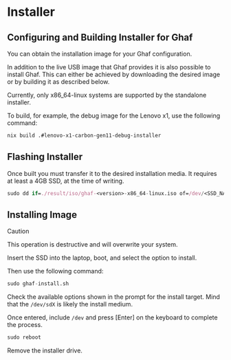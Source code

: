 <!--
    Copyright 2022-2024 TII (SSRC) and the Ghaf contributors
    SPDX-License-Identifier: CC-BY-SA-4.0
-->

# Installer


## Configuring and Building Installer for Ghaf

You can obtain the installation image for your Ghaf configuration. 

In addition to the live USB image that Ghaf provides it is also possible to install Ghaf. This can either be achieved by downloading the desired image or by building it as described below.

Currently, only x86_64-linux systems are supported by the standalone installer.

To build, for example, the debug image for the Lenovo x1, use the following command:

```sh
nix build .#lenovo-x1-carbon-gen11-debug-installer
```


## Flashing Installer 

Once built you must transfer it to the desired installation media. It requires at least a 4GB SSD, at the time of writing.

```nix
sudo dd if=./result/iso/ghaf-<version>-x86_64-linux.iso of=/dev/<SSD_NAME> bs=32M status=progress; sync
```


## Installing Image

> [!CAUTION]
> This operation is destructive and will overwrite your system.

Insert the SSD into the laptop, boot, and select the option to install.

Then use the following command:

```nix
sudo ghaf-install.sh
```

Check the available options shown in the prompt for the install target. Mind that the `/dev/sdX` is likely the install medium.

Once entered, include `/dev` and press [Enter] on the keyboard to complete the process.

```nix
sudo reboot
```
Remove the installer drive.
